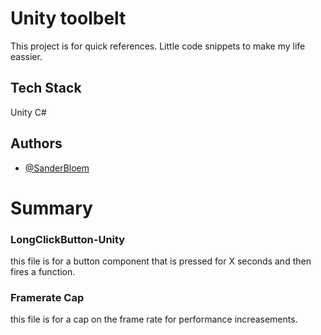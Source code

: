 
# Unity toolbelt

This project is for quick references.
Little code snippets to make my life eassier.



## Tech Stack

Unity C#



## Authors

- [@SanderBloem](https://www.github.com/sanderbloem050)


# Summary


### LongClickButton-Unity

this file is for a button component that is pressed for X seconds and then fires a function.

### Framerate Cap

this file is for a cap on the frame rate for performance increasements. 
